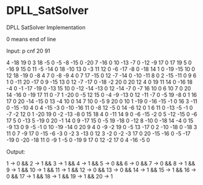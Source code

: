 # DPLL_SatSolver
DPLL SatSolver Implementation

0 means end of line 

Input: p cnf 20  91 


 4 -18 19 0
3 18 -5 0
-5 -8 -15 0
-20 7 -16 0
10 -13 -7 0
-12 -9 17 0
17 19 5 0
-16 9 15 0
11 -5 -14 0
18 -10 13 0
-3 11 12 0
-6 -17 -8 0
-18 14 1 0
-19 -15 10 0
12 18 -19 0
-8 4 7 0
-8 -9 4 0
7 17 -15 0
12 -7 -14 0
-10 -11 8 0
2 -15 -11 0
9 6 1 0
-11 20 -17 0
9 -15 13 0
12 -7 -17 0
-18 -2 20 0
20 12 4 0
19 11 14 0
-16 18 -4 0
-1 -17 -19 0
-13 15 10 0
-12 -14 -13 0
12 -14 -7 0
-7 16 10 0
6 10 7 0
20 14 -16 0
-19 17 11 0
-7 1 -20 0
-5 12 15 0
-4 -9 -13 0
12 -11 -7 0
-5 19 -8 0
1 16 17 0
20 -14 -15 0
13 -4 10 0
14 7 10 0
-5 9 20 0
10 1 -19 0
-16 -15 -1 0
16 3 -11 0
-15 -10 4 0
4 -15 -3 0
-10 -16 11 0
-8 12 -5 0
14 -6 12 0
1 6 11 0
-13 -5 -1 0
-7 -2 12 0
1 -20 19 0
-2 -13 -8 0
15 18 4 0
-11 14 9 0
-6 -15 -2 0
5 -12 -15 0
-6 17 5 0
-13 5 -19 0
20 -1 14 0
9 -17 15 0
-5 19 -18 0
-12 8 -10 0
-18 14 -4 0
15 -9 13 0
9 -5 -1 0
10 -19 -14 0
20 9 4 0
-9 -2 19 0
-5 13 -17 0
2 -10 -18 0
-18 3 11 0
7 -9 17 0
-15 -6 -3 0
-2 3 -13 0
12 3 -2 0
-2 -3 17 0
20 -15 -16 0
-5 -17 -19 0
-20 -18 11 0
-9 1 -5 0
-19 9 17 0
12 -2 17 0
4 -16 -5 0




Output: 

1 -> 0  &&
2 -> 1  &&
3 -> 1  &&
4 -> 1  &&
5 -> 0  &&
6 -> 0  &&
7 -> 0  &&
8 -> 1  &&
9 -> 1  &&
10 -> 1  &&
11 -> 1  &&
12 -> 0  &&
13 -> 0  &&
14 -> 1  &&
15 -> 1  &&
16 -> 0  &&
17 -> 1  &&
18 -> 1  &&
19 -> 1  &&
20 -> 1

